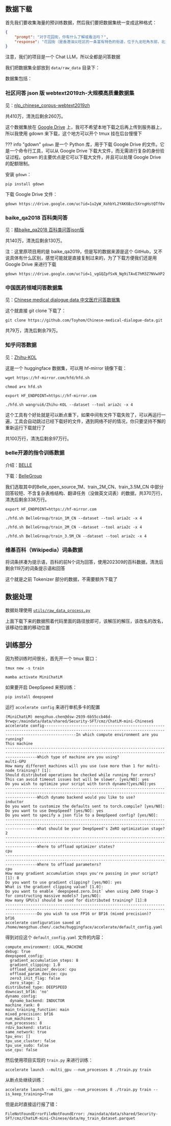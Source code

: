## 数据下载

首先我们要收集海量的预训练数据，然后我们要把数据集统一变成这种格式：

```json
{
    "prompt": "对于花园街，你有什么了解或看法吗？",
    "response": "花园街（是香港油尖旺区的一条富有特色的街道，位于九龙旺角东部，北至界限街，南至登打士街，与通菜街及洗衣街等街道平行。现时这条街道是香港著名的购物区之一。位于亚皆老街以南的一段花园街，也就是\"波鞋街\"整条街约150米长，有50多间售卖运动鞋和运动用品的店舖。旺角道至太子道西一段则为排档区，售卖成衣、蔬菜和水果等。花园街一共分成三段。明清时代，花园街是芒角村栽种花卉的地方。此外，根据历史专家郑宝鸿的考证：花园街曾是1910年代东方殷琴拿烟厂的花园。纵火案。自2005年起，花园街一带最少发生5宗纵火案，当中4宗涉及排档起火。2010年。2010年12月6日，花园街222号一个卖鞋的排档于凌晨5时许首先起火，浓烟涌往旁边住宅大厦，消防接报4"
}
```

注意，我们的项目是一个 Chat LLM，所以全都是问答数据

我们把数据集全部放到 `data/raw_data` 目录下：

数据集包括：

### 社区问答 json 版 webtext2019zh-大规模高质量数据集

见：[nlp_chinese_corpus-webtext2019zh](https://github.com/brightmart/nlp_chinese_corpus?tab=readme-ov-file#4%E7%A4%BE%E5%8C%BA%E9%97%AE%E7%AD%94json%E7%89%88webtext2019zh-%E5%A4%A7%E8%A7%84%E6%A8%A1%E9%AB%98%E8%B4%A8%E9%87%8F%E6%95%B0%E6%8D%AE%E9%9B%86)

共410万，清洗后剩余260万。

这个数据集放在 [Google Drive](https://drive.google.com/open?id=1u2yW_XohbYL2YAK6Bzc5XrngHstQTf0v) 上，我可不希望本地下载之后再上传到服务器上，所以我使用 gdown 来下载，这个地方可以开个 tmux 挂在后台慢慢下

??? info "gdown"
    `gdown` 是一个 Python 库，用于下载 Google Drive 的文件。它是一个命令行工具，可以从 Google Drive 下载大文件，而无需进行复杂的身份验证过程。gdown 的主要优点是它可以下载大文件，并且可以处理 Google Drive 的配额限制。

安装 `gdown`：

```
pip install gdown
```

下载 Google Drive 文件：

```
gdown https://drive.google.com/uc?id=1u2yW_XohbYL2YAK6Bzc5XrngHstQTf0v
```

### baike_qa2018 百科类问答

见：[精baike_qa2018 百科类问答json版](https://github.com/brightmart/nlp_chinese_corpus?tab=readme-ov-file#3%E7%99%BE%E7%A7%91%E7%B1%BB%E9%97%AE%E7%AD%94json%E7%89%88baike2018qa)

共140万，清洗后剩余130万。

注：这里原项目用的是 baike_qa2019，但是写的数据来源是这个 GitHub，又不说具体有什么区别，感觉可能就是直接复制过来的，为了下载方便我们还是用 Google Drive 来进行下载

```
gdown https://drive.google.com/uc?id=1_vgGQZpfSxN_Ng9iTAvE7hM3Z7NVwXP2
```


### 中国医药领域问答数据集

见：[Chinese medical dialogue data 中文医疗问答数据集](https://github.com/Toyhom/Chinese-medical-dialogue-data)

这个就直接 git clone 下载了：

```
git clone https://github.com/Toyhom/Chinese-medical-dialogue-data.git
```

共79万，清洗后剩余79万。

### 知乎问答数据

见：[Zhihu-KOL](https://huggingface.co/datasets/wangrui6/Zhihu-KOL)

这是一个 huggingface 数据集，可以用 hf-mirror 镜像下载：

```
wget https://hf-mirror.com/hfd/hfd.sh

chmod a+x hfd.sh

export HF_ENDPOINT=https://hf-mirror.com

./hfd.sh wangrui6/Zhihu-KOL --dataset --tool aria2c -x 4
```

这个工具有个好处就是可以断点重下，如果中间有文件下载失败了，可以再运行一遍，工具会自动跳过已经下载好的文件，遇到网络不好的情况，你只要坚持不懈的重新运行下载就行了

共100万行，清洗后剩余97万行。

### belle开源的指令训练数据

介绍：[BELLE](https://github.com/LianjiaTech/BELLE)

下载：[BelleGroup](https://huggingface.co/BelleGroup)

我们选取其中的Belle_open_source_1M、train_2M_CN、train_3.5M_CN 中部分回答较短、不含复杂表格结构、翻译任务（没做英文词表）的数据，共370万行，清洗后剩余338万行。

```
export HF_ENDPOINT=https://hf-mirror.com

./hfd.sh BelleGroup/train_1M_CN --dataset --tool aria2c -x 4

./hfd.sh BelleGroup/train_2M_CN --dataset --tool aria2c -x 4

./hfd.sh BelleGroup/train_3.5M_CN --dataset --tool aria2c -x 4
```

### 维基百科（Wikipedia）词条数据

将词条拼凑为提示语，百科的前N个词为回答，使用202309的百科数据，清洗后剩余119万的词条提示语和回答

这个就是之前 Tokenizer 部分的数据，不需要额外下载了


## 数据处理

数据处理使用 [`utils/raw_data_process.py`](https://github.com/charent/ChatLM-mini-Chinese/blob/main/utils/raw_data_process.py)

上面下载下来的数据照着代码里面的路径放即可，该解压的解压，该改名的改名，该移动位置的移动位置


## 训练部分

因为预训练时间很长，首先开一个 tmux 窗口：

```
tmux new -s train

mamba activate MiniChatLM
```

如果要开启 DeepSpeed 来预训练：

```
pip install deepspeed
```

运行 `accelerate config` 来进行单机多卡的配置

```
(MiniChatLM) mengzhuo.chen@dsw-2939-6b55ccb46d-9rwqv:/maindata/data/shared/Security-SFT/cmz/ChatLM-mini-Chinese$ accelerate config----------------------------------------------------------------------------------------------------------------------------------------------------------In which compute environment are you running?
This machine                                                                                                                                              ----------------------------------------------------------------------------------------------------------------------------------------------------------Which type of machine are you using?                                                                                                                      
multi-GPU                                                                                                                                                 
How many different machines will you use (use more than 1 for multi-node training)? [1]:                                                                  
Should distributed operations be checked while running for errors? This can avoid timeout issues but will be slower. [yes/NO]: yes                        
Do you wish to optimize your script with torch dynamo?[yes/NO]:yes                                                                                        ----------------------------------------------------------------------------------------------------------------------------------------------------------Which dynamo backend would you like to use?                                                                                                               
inductor                                                                                                                                                  
Do you want to customize the defaults sent to torch.compile? [yes/NO]:                                                                                    
Do you want to use DeepSpeed? [yes/NO]: yes                                                                                                               
Do you want to specify a json file to a DeepSpeed config? [yes/NO]:                                                                                       ----------------------------------------------------------------------------------------------------------------------------------------------------------What should be your DeepSpeed's ZeRO optimization stage?                                                                                                  
2                                                                                                                                                         ----------------------------------------------------------------------------------------------------------------------------------------------------------Where to offload optimizer states?                                                                                                                        
cpu                                                                                                                                                       ----------------------------------------------------------------------------------------------------------------------------------------------------------Where to offload parameters?                                                                                                                              
cpu                                                                                                                                                       
How many gradient accumulation steps you're passing in your script? [1]: 8                                                                                
Do you want to use gradient clipping? [yes/NO]: yes                                                                                                       
What is the gradient clipping value? [1.0]:                                                                                                               
Do you want to enable `deepspeed.zero.Init` when using ZeRO Stage-3 for constructing massive models? [yes/NO]: 
How many GPU(s) should be used for distributed training? [1]:8
----------------------------------------------------------------------------------------------------------------------------------------------------------Do you wish to use FP16 or BF16 (mixed precision)?
bf16                                                                                                                                                      
accelerate configuration saved at /home/mengzhuo.chen/.cache/huggingface/accelerate/default_config.yaml
```

得到对应这个 `default_config.yaml` 文件的内容：

```
compute_environment: LOCAL_MACHINE                                                                                                                        
debug: true
deepspeed_config:
  gradient_accumulation_steps: 8
  gradient_clipping: 1.0
  offload_optimizer_device: cpu
  offload_param_device: cpu
  zero3_init_flag: false
  zero_stage: 2
distributed_type: DEEPSPEED
downcast_bf16: 'no'
dynamo_config:
  dynamo_backend: INDUCTOR
machine_rank: 0
main_training_function: main
mixed_precision: bf16
num_machines: 1
num_processes: 8
rdzv_backend: static
same_network: true
tpu_env: []
tpu_use_cluster: false
tpu_use_sudo: false
use_cpu: false
```

然后使用项目实现的 `train.py` 来进行训练：

```
accelerate launch --multi_gpu --num_processes 8 ./train.py train
```

从断点处继续训练：

```
accelerate launch --multi_gpu --num_processes 8 ./train.py train --is_keep_training=True
```

但是此时直接运行报了错：

```
FileNotFoundErrorFileNotFoundError: /maindata/data/shared/Security-SFT/cmz/ChatLM-mini-Chinese/data/my_train_dataset.parquet
```